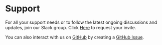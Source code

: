 <!--
Copyright (c) 2021 Dell Inc., or its subsidiaries. All Rights Reserved.

Licensed under the Apache License, Version 2.0 (the "License");
you may not use this file except in compliance with the License.
You may obtain a copy of the License at
   
    http://www.apache.org/licenses/LICENSE-2.0

Unless required by applicable law or agreed to in writing, software
distributed under the License is distributed on an "AS IS" BASIS,
WITHOUT WARRANTIES OR CONDITIONS OF ANY KIND, either express or implied.
See the License for the specific language governing permissions and
limitations under the License.
-->

# Support

For all your support needs or to follow the latest ongoing discussions and updates, join our Slack group. Click [Here](http://del.ly/Slack_request) to request your invite.

You can also interact with us on [GitHub](https://github.com/dell/csm) by creating a [GitHub Issue](https://github.com/dell/csm/issues).
